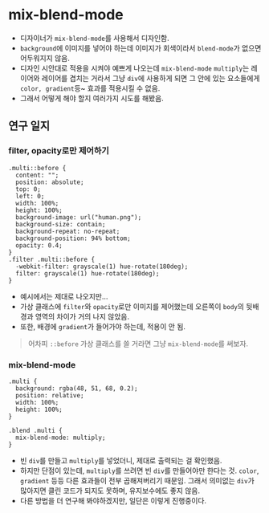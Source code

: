 # mix-blend-mode

- 디자이너가 `mix-blend-mode`를 사용해서 디자인함.
- `background`에 이미지를 넣어야 하는데 이미지가 회색이라서 `blend-mode`가 없으면 어두워지지 않음.
- 디자인 시안대로 적용을 시켜야 예쁘게 나오는데 `mix-blend-mode` `multiply`는 레이어와 레이어를 겹치는 거라서 그냥 `div`에 사용하게 되면 그 안에 있는 요소들에게 `color, gradient`등~ 효과를 적용시킬 수 없음.
- 그래서 어떻게 해야 할지 여러가지 시도를 해봤음.

## 연구 일지

### filter, opacity로만 제어하기

```
.multi::before {
  content: "";
  position: absolute;
  top: 0;
  left: 0;
  width: 100%;
  height: 100%;
  background-image: url("human.png");
  background-size: contain;
  background-repeat: no-repeat;
  background-position: 94% bottom;
  opacity: 0.4;
}
.filter .multi::before {
  -webkit-filter: grayscale(1) hue-rotate(180deg);
  filter: grayscale(1) hue-rotate(180deg);
}
```

- 예시에서는 제대로 나오지만...
- 가상 클래스에 `filter`와 `opacity`로만 이미지를 제어했는데 오른쪽이 `body`의 뒷배경과 영역의 차이가 거의 나지 않았음.
- 또한, 배경에 `gradient`가 들어가야 하는데, 적용이 안 됨.

> 어차피 `::before` 가상 클래스를 쓸 거라면 그냥 `mix-blend-mode`를 써보자.

### mix-blend-mode

```
.multi {
  background: rgba(48, 51, 68, 0.2);
  position: relative;
  width: 100%;
  height: 100%;
}

.blend .multi {
  mix-blend-mode: multiply;
}
```

- 빈 `div`를 만들고 `multiply`를 넣었더니, 제대로 출력되는 걸 확인했음.
- 하지만 단점이 있는데, `multiply`를 쓰려면 빈 `div`를 만들어야만 한다는 것. `color`, `gradient` 등등 다른 효과들이 전부 곱해져버리기 때문임. 그래서 의미없는 `div`가 많아지면 클린 코드가 되지도 못하며, 유지보수에도 좋지 않음.
- 다른 방법을 더 연구해 봐야하겠지만, 일단은 이렇게 진행중이다.
